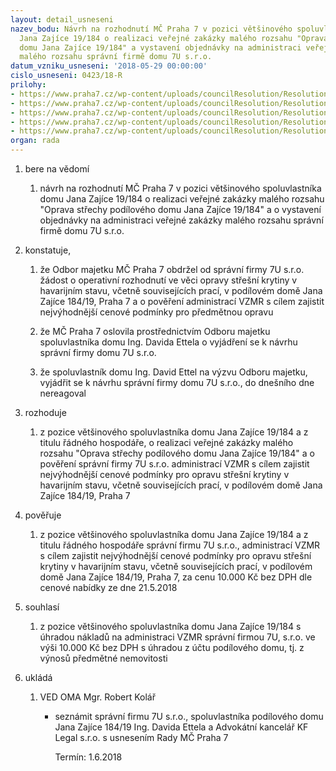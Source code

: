 ```yaml
---
layout: detail_usneseni
nazev_bodu: Návrh na rozhodnutí MČ Praha 7 v pozici většinového spoluvlastníka domu
  Jana Zajíce 19/184 o realizaci veřejné zakázky malého rozsahu "Oprava střechy podílového
  domu Jana Zajíce 19/184" a vystavení objednávky na administraci veřejné zakázky
  malého rozsahu správní firmě domu 7U s.r.o.
datum_vzniku_usneseni: '2018-05-29 00:00:00'
cislo_usneseni: 0423/18-R
prilohy:
- https://www.praha7.cz/wp-content/uploads/councilResolution/Resolutions/29956/export/01_DZJanaZajic19AdminVZMRStrecha~360220.docx
- https://www.praha7.cz/wp-content/uploads/councilResolution/Resolutions/29956/export/02_DZJanaZajic19AdminVZMRStrecha~360219.pdf
- https://www.praha7.cz/wp-content/uploads/councilResolution/Resolutions/29956/export/03_DZJanaZajic19AdminVZMRStrecha~360218.pdf
- https://www.praha7.cz/wp-content/uploads/councilResolution/Resolutions/29956/export/04_DZJanaZajic19AdminVZMRStrecha~360217.pdf
- https://www.praha7.cz/wp-content/uploads/councilResolution/Resolutions/29956/export/export~361209.pdf
organ: rada
---
```

<ol id="urzList" class="urzList_view"><li class="urzClass1" id=""><span name="1">bere na vědomí</span><ol class="urzOlClass decimal "><li class="urzClass2" id="" style="text-align: left;"><span><p>návrh na rozhodnutí MČ Praha 7 v pozici většinového spoluvlastníka domu Jana Zajíce 19/184 o realizaci veřejné zakázky malého rozsahu "Oprava střechy podílového domu Jana Zajíce 19/184" a o vystavení objednávky na administraci veřejné zakázky malého rozsahu správní firmě domu 7U s.r.o.</p></span></li></ol></li><li class="urzClass1" id=""><span name="50">konstatuje,</span><ol class="urzOlClass decimal "><li class="urzClass2" id="" style="text-align: left;"><span><p>že Odbor majetku MČ Praha 7 obdržel od správní firmy 7U s.r.o. žádost o operativní rozhodnutí ve věci opravy střešní krytiny v havarijním stavu, včetně souvisejících prací, v podílovém domě Jana Zajíce 184/19, Praha 7 a o pověření administrací VZMR s cílem zajistit nejvýhodnější cenové podmínky pro předmětnou opravu</p></span></li><li class="urzClass2" id="" style="text-align: left;"><span><p>že MČ Praha 7 oslovila prostřednictvím Odboru majetku spoluvlastníka domu Ing. Davida Ettela o vyjádření se k návrhu správní firmy domu 7U s.r.o.</p></span></li><li class="urzClass2" id="" style="text-align: left;"><span><p>že spoluvlastník domu Ing. David Ettel na výzvu Odboru majetku, vyjádřit se k návrhu správní firmy domu 7U s.r.o., do dnešního dne nereagoval</p></span></li></ol></li><li class="urzClass1" id=""><span name="68">rozhoduje</span><ol class="urzOlClass decimal " id=""><li class="urzClass2" id="" style="text-align: left;"><span><p>z pozice většinového spoluvlastníka domu Jana Zajíce 19/184 a z titulu řádného hospodáře, o realizaci veřejné zakázky malého rozsahu "Oprava střechy podílového domu Jana Zajíce 19/184" a o pověření správní firmy 7U s.r.o. administrací VZMR s cílem zajistit nejvýhodnější cenové podmínky pro opravu střešní krytiny v havarijním stavu, včetně souvisejících prací, v podílovém domě Jana Zajíce 184/19, Praha 7</p></span></li></ol></li><li class="urzClass1" id=""><span name="16">pověřuje</span><ol class="urzOlClass decimal "><li class="urzClass2" id="" style="text-align: left;"><span><p>z pozice většinového spoluvlastníka domu Jana Zajíce 19/184 a z titulu řádného hospodáře správní firmu 7U s.r.o., administrací VZMR s cílem zajistit nejvýhodnější cenové podmínky pro opravu střešní krytiny v havarijním stavu, včetně souvisejících prací, v podílovém domě Jana Zajíce 184/19, Praha 7, za cenu 10.000 Kč bez DPH dle cenové nabídky ze dne 21.5.2018</p></span></li></ol></li><li class="urzClass1" id=""><span name="26">souhlasí</span><ol class="urzOlClass decimal "><li class="urzClass2" id="" style="text-align: left;"><span><p>z pozice většinového spoluvlastníka domu Jana Zajíce 19/184 s úhradou nákladů na administraci VZMR správní firmou 7U, s.r.o. ve výši 10.000 Kč bez DPH s úhradou z účtu podílového domu, tj. z výnosů předmětné nemovitosti<br></p></span></li></ol></li><li class="urzClass1" id="urzUkoly"><span name="1">ukládá</span><ol class="urzOlClass"><li class="urzClass2"><span><p>VED OMA Mgr. Robert Kolář</p></span><ul class="urzUlClass"><li class="urzClass3"><span><p>seznámit správní firmu 7U s.r.o., spoluvlastníka podílového domu Jana Zajíce 184/19 Ing. Davida Ettela a Advokátní kancelář KF Legal s.r.o. s usnesením Rady MČ Praha 7</p></span><span class="urzUkolTermin">  Termín:&nbsp;1.6.2018</span></li></ul></li></ol></li></ol>